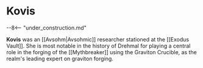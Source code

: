 # Kovis

--8<-- "under_construction.md"

**Kovis** was an [[Avsohm|Avsohmic]] researcher stationed at the [[Exodus Vault]]. She is most notable in the history of Drehmal for playing a central role in the forging of the [[Mythbreaker]] using the Graviton Crucible, as the realm's leading expert on graviton forging.
